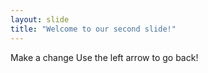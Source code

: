 ```yaml
---
layout: slide
title: "Welcome to our second slide!"
---
```

Make a change
Use the left arrow to go back!
